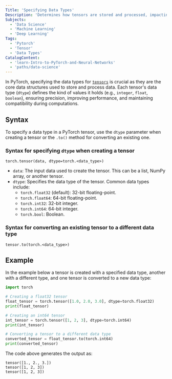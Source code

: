 ```yaml
---
Title: 'Specifying Data Types'
Description: 'Determines how tensors are stored and processed, impacting precision, memory usage, and computation speed.'
Subjects:
  - 'Data Science'
  - 'Machine Learning'
  - 'Deep Learning'
Tags:
  - 'Pytorch'
  - 'Tensor'
  - 'Data Types'
CatalogContent:
  - 'learn-Intro-to-PyTorch-and-Neural-Networks'
  - 'paths/data-science'
---
```


In PyTorch, specifying the data types for [`tensors`](https://www.codecademy.com/resources/docs/pytorch/tensors) is crucial as they are the core data structures used to store and process data. Each tensor's data type (`dtype`) defines the kind of values it holds (e.g., `integer`, `float`, `boolean`), ensuring precision, improving performance, and maintaining compatibility during computations.

## Syntax

To specify a data type in a PyTorch tensor, use the `dtype` parameter when creating a tensor or the `.to()` method for converting an existing one.

### Syntax for specifying `dtype` when creating a tensor

```pseudo
torch.tensor(data, dtype=torch.<data_type>)
```

- `data`: The input data used to create the tensor. This can be a list, NumPy array, or another tensor.
- `dtype`: Specifies the data type of the tensor. Common data types include:
  - `torch.float32` (default): 32-bit floating-point.
  - `torch.float64`: 64-bit floating-point.
  - `torch.int32`: 32-bit integer.
  - `torch.int64`: 64-bit integer.
  - `torch.bool`: Boolean.

### Syntax for converting an existing tensor to a different data type

```pseudo
tensor.to(torch.<data_type>)
```

## Example

In the example below a tensor is created with a specified data type, another with a different type, and one tensor is converted to a new data type:

```py
import torch

# Creating a float32 tensor
float_tensor = torch.tensor([1.0, 2.0, 3.0], dtype=torch.float32)
print(float_tensor)

# Creating an int64 tensor
int_tensor = torch.tensor([1, 2, 3], dtype=torch.int64)
print(int_tensor)

# Converting a tensor to a different data type
converted_tensor = float_tensor.to(torch.int64)
print(converted_tensor)
```

The code above generates the output as:

```shell
tensor([1., 2., 3.])
tensor([1, 2, 3])
tensor([1, 2, 3])
```
